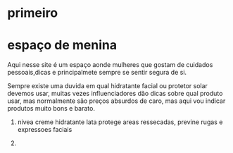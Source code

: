 # primeiro<!DOCTYPE html>
<html lang="en">
<head>
    <meta charset="UTF-8">
    <meta name="viewport" content="width=device-width, initial-scale=1.0">
    <title>Document</title>
</head>
<body>
  <h1>espaço de menina</h1>  
  Aqui nesse site é um espaço aonde mulheres que gostam de cuidados pessoais,dicas e principalmete sempre se sentir segura de si.
    
  Sempre existe uma duvida em qual hidratante facial ou protetor solar devemos usar, muitas vezes influenciadores dão dicas sobre qual produto usar, mas  normalmente são preços absurdos de caro, mas aqui vou indicar produtos muito bons e barato.
  
  1. nivea creme hidratante lata protege areas ressecadas, previne rugas e expressoes faciais
 
  2.
</body>
</html>
